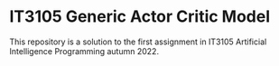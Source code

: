 # IT3105 Generic Actor Critic Model

This repository is a solution to the first assignment in IT3105 Artificial Intelligence Programming autumn 2022.